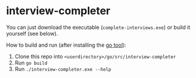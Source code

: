 # interview-completer

You can just download the executable (`complete-interviews.exe`) or build it yourself (see below).

How to build and run (after installing the [go tool](https://golang.org/)):

1. Clone this repo into `<userdirectory>/go/src/interview-completer`
2. Run `go build`
3. Run `./interview-completer.exe --help`

